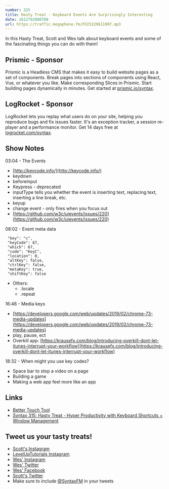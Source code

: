 ```yaml
---
number: 325
title: Hasty Treat - Keyboard Events Are Surprisingly Interesting
date: 1612792800788
url: https://traffic.megaphone.fm/FSI5329611907.mp3
---
```


In this Hasty Treat, Scott and Wes talk about keyboard events and some of the fascinating things you can do with them!

## Prismic - Sponsor
Prismic is a Headless CMS that makes it easy to build website pages as a set of components. Break pages into sections of components using React, Vue, or whatever you like. Make corresponding Slices in Prismic. Start building pages dynamically in minutes. Get started at [prismic.io/syntax](https://prismic.io/syntax).

## LogRocket - Sponsor
LogRocket lets you replay what users do on your site, helping you reproduce bugs and fix issues faster. It's an exception tracker, a session re-player and a performance monitor. Get 14 days free at [logrocket.com/syntax](https://logrocket.com/syntax).

## Show Notes
03:04 - The Events
* [http://keycode.info/](http://keycode.info/)
* keydown
* beforeInput
* Keypress - deprecated
* inputType tells you whether the event is inserting text, replacing text, inserting a line break, etc.
* keyup
* change event - only fires when you focus out
* [https://github.com/w3c/uievents/issues/220](https://github.com/w3c/uievents/issues/220)

08:02 - Event meta data
```
 "key": "c",
 "keyCode": 67,
 "which": 67,
 "code": "KeyC",
 "location": 0,
 "altKey": false,
 "ctrlKey": false,
 "metaKey": true,
 "shiftKey": false
```

* Others: 
  * .locale 
  * .repeat

16:46 - Media keys
* [https://developers.google.com/web/updates/2019/02/chrome-73-media-updates](https://developers.google.com/web/updates/2019/02/chrome-73-media-updates) 
* play, pause, ect
* Overkill app: [https://krausefx.com/blog/introducing-overkill-dont-let-itunes-interrupt-your-workflow](https://krausefx.com/blog/introducing-overkill-dont-let-itunes-interrupt-your-workflow) 

18:32 - When might you use key codes?
* Space bar to stop a video on a page
* Building a game
* Making a web app feel more like an app

## Links
* [Better Touch Tool](https://folivora.ai/)
* [Syntax 315: Hasty Treat - Hyper Productivity with Keyboard Shortcuts + Window Management](https://syntax.fm/show/315/hasty-treat-hyper-productivity-with-keyboard-shortcuts-window-management)

## Tweet us your tasty treats!
* [Scott's Instagram](https://www.instagram.com/stolinski/)
* [LevelUpTutorials Instagram](https://www.instagram.com/LevelUpTutorials/)
* [Wes' Instagram](https://www.instagram.com/wesbos/)
* [Wes' Twitter](https://twitter.com/wesbos)
* [Wes' Facebook](https://www.facebook.com/wesbos.developer)
* [Scott's Twitter](https://twitter.com/stolinski)
* Make sure to include [@SyntaxFM](https://twitter.com/SyntaxFM) in your tweets